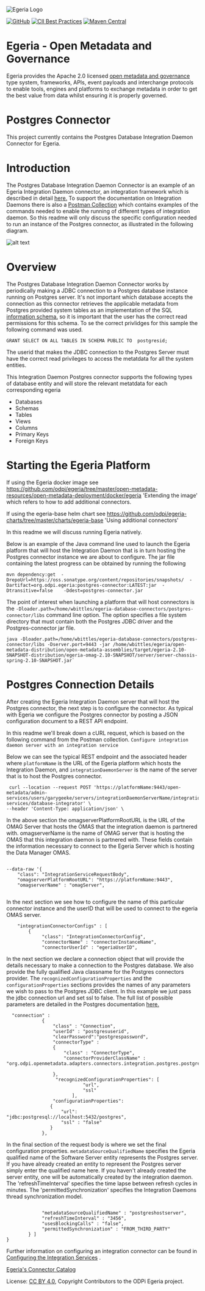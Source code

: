 <!-- SPDX-License-Identifier: CC-BY-4.0 -->
<!-- Copyright Contributors to the ODPi Egeria project. -->

![Egeria Logo](https://raw.githubusercontent.com/odpi/egeria/master/assets/img/ODPi_Egeria_Logo_color.png)

[![GitHub](https://img.shields.io/github/license/odpi/egeria)](LICENSE)
[![CII Best Practices](https://bestpractices.coreinfrastructure.org/projects/3044/badge)](https://bestpractices.coreinfrastructure.org/projects/3044)
[![Maven Central](https://img.shields.io/maven-central/v/org.odpi.egeria/egeria)](https://mvnrepository.com/artifact/org.odpi.egeria)


# Egeria - Open Metadata and Governance
  
Egeria provides the Apache 2.0 licensed [open metadata and governance](open-metadata-publication/website/README.md)
type system, frameworks, APIs, event payloads and interchange protocols to enable tools,
engines and platforms to exchange metadata in order to get the best
value from data whilst ensuring it is properly governed.

# Postgres Connector

This project currently contains the Postgres Database Integration Daemon Connector for Egeria.
 

# Introduction


The Postgres Database Integration Daemon Connector is an example of an Egeria Integration Daemon connector, an integration framework which is described in detail [here.](https://egeria.odpi.org/open-metadata-implementation/admin-services/docs/concepts/integration-daemon.html#:~:text=An%20Integration%20Daemon%20is%20an,Access%20Point%20or%20Metadata%20Server.)
To support the documentation on Integration Daemons there is also a [Postman Collection](https://egeria.odpi.org/open-metadata-resources/open-metadata-tutorials/postman-tutorial/) which contains examples of the commands needed to enable the running of different types of integration daemon.
So this readme will only discuss the specific configuration needed to run an instance of the Postgres connector, as illustrated in the following diagram.


![alt text](https://egeria.odpi.org/open-metadata-implementation/admin-services/docs/concepts/integration-daemon.png "possible integration daemon configuration")

# Overview
The Postgres Database Integration Daemon Connector works by periodically making a JDBC connection to a Postgres database instance running on Postgres server. It's not important which database accepts the connection as 
this connector retrieves the applicable metadata from Postgres provided system tables as an implementation of the SQL [information schema.](https://www.postgresql.org/docs/9.1/information-schema.html)
so it is important that the user has the correct read permissions for this schema.
To se the correct privlidges for this sample the following command was used.

``
GRANT SELECT ON ALL TABLES IN SCHEMA PUBLIC TO  postgresid;
``



The userid that makes the JDBC connection to the Postgres Server must have the correct read privileges to access the metatdata for all the system entities.

This Integration Daemon Postgres connector supports the following types of database entity and will store the relevant metatdata for each corresponding egeria

* Databases
* Schemas
* Tables
* Views
* Columns
* Primary Keys
* Foreign Keys 

# Starting the Egeria Platform
If using the Egeria docker image see https://github.com/odpi/egeria/tree/master/open-metadata-resources/open-metadata-deployment/docker/egeria 'Extending the image' which refers to how to add additional connectors.

If using the egeria-base helm chart see https://github.com/odpi/egeria-charts/tree/master/charts/egeria-base 'Using additional connectors'

In this readme we will discuss running Egeria natively. 

Below is an example of the Java command line used to launch the Egeria platform that will host the Integration Daemon that is in turn hosting the
Postgres connector instance we are about to configure. The jar file containing the latest progress can be obtained by running the following 
````
mvn dependency:get  -DrepoUrl=https://oss.sonatype.org/content/repositories/snapshots/  -Dartifact=org.odpi.egeria:postgres-connector:LATEST:jar  -Dtransitive=false    -Ddest=postgres-connector.jar
````
The point of interest when launching a platform that will host connectors is the `-Dloader.path=/home/wbittles/egeria-database-connectors/postgres-connector/libs` command line option.
The option specifies a file system directory that must contain both the Postgres JDBC driver and the Postgres-connector jar file.
````
java -Dloader.path=/home/wbittles/egeria-database-connectors/postgres-connector/libs -Dserver.port=9443 -jar /home/wbittles/egeria/open-metadata-distribution/open-metadata-assemblies/target/egeria-2.10-SNAPSHOT-distribution/egeria-omag-2.10-SNAPSHOT/server/server-chassis-spring-2.10-SNAPSHOT.jar`
````


# Postgres Connection Details
After creating the Egeria Integration Daemon server that will host the Postgres connector, the next step is to configure the connector. 
As typical with Egeria we configure the Postgres connector by posting a JSON configuration document to a REST API endpoint. 

In this readme we'll break down a cURL request, which is based on the following command from the Postman collection.
`Configure integration daemon server with an integration service`

Below we can see the typical REST endpoint and the associated header where 
`platformName` is the URL of the Egeria platform which hosts the Integration Daemon, and
`integrationDaemonServer` is the name of the server that is to host the Postgres connector.
````shell
 curl --location --request POST 'https://platformName:9443/open-metadata/admin-services/users/garygeeke/servers/integrationDaemonServerName/integration-services/database-integrator' \
--header 'Content-Type: application/json' \
````

In the above section the
omagserverPlatformRootURL is the URL of the OMAG Server that hosts the OMAS that the integration daemon is partnered with.
omagserverName is the name of OMAG server that is hosting the OMAS that this integration daemon is partnered with. These fields contain the information necessary
to connect to the Egeria Server which is hosting the Data Manager OMAS.

```shell

--data-raw '{
    "class": "IntegrationServiceRequestBody",
    "omagserverPlatformRootURL": "https://platformName:9443",
    "omagserverName" : "omagServer",
    
  ````
In the next section we see how to configure the name of this particular connector instance and the userID that will be used to connect to the 
egeria OMAS server.

```shell
    "integrationConnectorConfigs" : [ 
        {
             "class": "IntegrationConnectorConfig",
             "connectorName" : "connectorInstanceName",             
             "connectorUserId" : "egeriaUserID",
  ````   
In the next section we declare a connection object that will provide the details necessary to make a connection to the Postgres database.
We also provide the fully qualified Java classname for the Postgres connectors provider.
The `recognizedConfigurationProperties` and the `configurationProperties` sections provides the names of any parameters we wish to pass to the Postgres JDBC client.
In this example we just pass the jdbc connection url and set ssl to false. The full list of possible parameters are detailed in the Postgres documentation 
[here.](https://jdbc.postgresql.org/documentation/head/connect.html)
```shell
  "connection" : 
             { 
                 "class" : "Connection",
                 "userId" : "postgresuserid",
                 "clearPassword":"postgrespassword",
                 "connectorType" : 
                 {
                     "class" : "ConnectorType",
                     "connectorProviderClassName" : "org.odpi.openmetadata.adapters.connectors.integration.postgres.postgresdatabaseprovider"
                     
                 },
                  "recognizedConfigurationProperties": [
                            "url",
                            "ssl"
                        ],
                 "configurationProperties":
                {
                    "url": "jdbc:postgresql://localhost:5432/postgres",
                    "ssl" : "false"
                }
             },
```
In the final section of the request body is where we set the final configuration properties.
`metadataSourceQualifiedName` specifies the Egeria qualified name of the Software Server entity represents the Postgres server.
If you have already created an entity to represent the Postgres server simply enter the qualified name here. If you haven't already created the server
entity, one will be automatically created by the integration daemon.
The 'refreshTimeInterval' specifies the time lapse between refresh cycles in minutes.
The 'permittedSynchronization' specifies the Integration Daemons thread synchronization model.

```shell

             "metadataSourceQualifiedName" : "postgreshostserver",
             "refreshTimeInterval" : "3456", 
             "usesBlockingCalls" : "false",
             "permittedSynchronization" : "FROM_THIRD_PARTY"
        } ] 
}
````
Further information on configuring an integration connector can be found in  [Configuring the Integration Services](https://egeria.odpi.org/open-metadata-implementation/admin-services/docs/user/configuring-the-integration-services.html) .

[Egeria's Connector Catalog](https://egeria-project.org/open-metadata-publication/website/connector-catalog/)

License: [CC BY 4.0](https://creativecommons.org/licenses/by/4.0/),
Copyright Contributors to the ODPi Egeria project.

